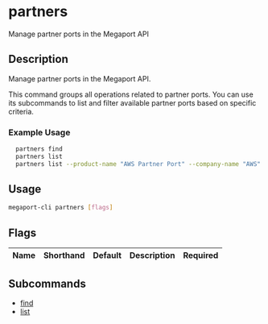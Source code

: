 # partners

Manage partner ports in the Megaport API

## Description

Manage partner ports in the Megaport API.

This command groups all operations related to partner ports. You can use its subcommands to list and filter available partner ports based on specific criteria.

### Example Usage

```sh
  partners find
  partners list
  partners list --product-name "AWS Partner Port" --company-name "AWS" --location-id 1
```


## Usage

```sh
megaport-cli partners [flags]
```







## Flags

| Name | Shorthand | Default | Description | Required |
|------|-----------|---------|-------------|----------|


## Subcommands

* [find](megaport-cli_partners_find.md)
* [list](megaport-cli_partners_list.md)

